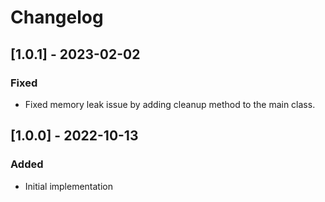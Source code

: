 # Changelog

## [1.0.1] - 2023-02-02
### Fixed
- Fixed memory leak issue by adding cleanup method to the main class.

## [1.0.0] - 2022-10-13
### Added
- Initial implementation